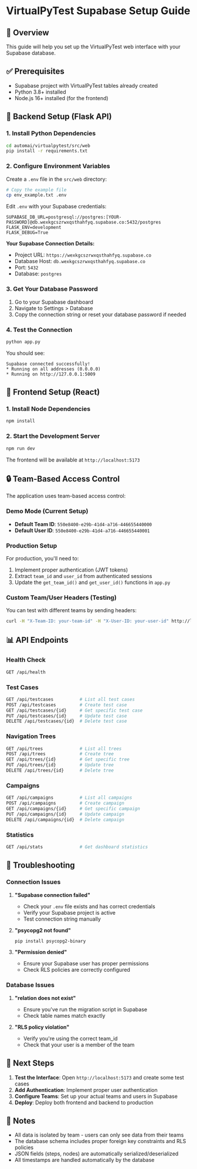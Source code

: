 # VirtualPyTest Supabase Setup Guide

## 🎯 Overview
This guide will help you set up the VirtualPyTest web interface with your Supabase database.

## ✅ Prerequisites
- Supabase project with VirtualPyTest tables already created
- Python 3.8+ installed
- Node.js 16+ installed (for the frontend)

## 🔧 Backend Setup (Flask API)

### 1. Install Python Dependencies
```bash
cd automai/virtualpytest/src/web
pip install -r requirements.txt
```

### 2. Configure Environment Variables
Create a `.env` file in the `src/web` directory:

```bash
# Copy the example file
cp env_example.txt .env
```

Edit `.env` with your Supabase credentials:
```env
SUPABASE_DB_URL=postgresql://postgres:[YOUR-PASSWORD]@db.wexkgcszrwxqsthahfyq.supabase.co:5432/postgres
FLASK_ENV=development
FLASK_DEBUG=True
```

**Your Supabase Connection Details:**
- Project URL: `https://wexkgcszrwxqsthahfyq.supabase.co`
- Database Host: `db.wexkgcszrwxqsthahfyq.supabase.co`
- Port: `5432`
- Database: `postgres`

### 3. Get Your Database Password
1. Go to your Supabase dashboard
2. Navigate to Settings > Database
3. Copy the connection string or reset your database password if needed

### 4. Test the Connection
```bash
python app.py
```

You should see:
```
Supabase connected successfully!
* Running on all addresses (0.0.0.0)
* Running on http://127.0.0.1:5009
```

## 🎨 Frontend Setup (React)

### 1. Install Node Dependencies
```bash
npm install
```

### 2. Start the Development Server
```bash
npm run dev
```

The frontend will be available at `http://localhost:5173`

## 🔒 Team-Based Access Control

The application uses team-based access control:

### Demo Mode (Current Setup)
- **Default Team ID**: `550e8400-e29b-41d4-a716-446655440000`
- **Default User ID**: `550e8400-e29b-41d4-a716-446655440001`

### Production Setup
For production, you'll need to:
1. Implement proper authentication (JWT tokens)
2. Extract `team_id` and `user_id` from authenticated sessions
3. Update the `get_team_id()` and `get_user_id()` functions in `app.py`

### Custom Team/User Headers (Testing)
You can test with different teams by sending headers:
```bash
curl -H "X-Team-ID: your-team-id" -H "X-User-ID: your-user-id" http://localhost:5009/api/testcases
```

## 📊 API Endpoints

### Health Check
```bash
GET /api/health
```

### Test Cases
```bash
GET /api/testcases          # List all test cases
POST /api/testcases         # Create test case
GET /api/testcases/{id}     # Get specific test case
PUT /api/testcases/{id}     # Update test case
DELETE /api/testcases/{id}  # Delete test case
```

### Navigation Trees
```bash
GET /api/trees              # List all trees
POST /api/trees             # Create tree
GET /api/trees/{id}         # Get specific tree
PUT /api/trees/{id}         # Update tree
DELETE /api/trees/{id}      # Delete tree
```

### Campaigns
```bash
GET /api/campaigns          # List all campaigns
POST /api/campaigns         # Create campaign
GET /api/campaigns/{id}     # Get specific campaign
PUT /api/campaigns/{id}     # Update campaign
DELETE /api/campaigns/{id}  # Delete campaign
```

### Statistics
```bash
GET /api/stats              # Get dashboard statistics
```

## 🐛 Troubleshooting

### Connection Issues
1. **"Supabase connection failed"**
   - Check your `.env` file exists and has correct credentials
   - Verify your Supabase project is active
   - Test connection string manually

2. **"psycopg2 not found"**
   ```bash
   pip install psycopg2-binary
   ```

3. **"Permission denied"**
   - Ensure your Supabase user has proper permissions
   - Check RLS policies are correctly configured

### Database Issues
1. **"relation does not exist"**
   - Ensure you've run the migration script in Supabase
   - Check table names match exactly

2. **"RLS policy violation"**
   - Verify you're using the correct team_id
   - Check that your user is a member of the team

## 🚀 Next Steps

1. **Test the Interface**: Open `http://localhost:5173` and create some test cases
2. **Add Authentication**: Implement proper user authentication
3. **Configure Teams**: Set up your actual teams and users in Supabase
4. **Deploy**: Deploy both frontend and backend to production

## 📝 Notes

- All data is isolated by team - users can only see data from their teams
- The database schema includes proper foreign key constraints and RLS policies
- JSON fields (steps, nodes) are automatically serialized/deserialized
- All timestamps are handled automatically by the database 
